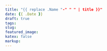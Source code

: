 ```yaml
---
title: "{{ replace .Name "-" " " | title }}"
date: {{ .Date }}
draft: true
tags:
slug:
featured_image:
katex: false
markup:
---
```



